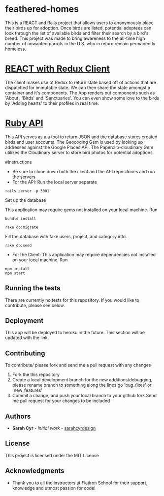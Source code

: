 # feathered-homes
This is a REACT and Rails project that allows users to anonymously place their birds up for adoption. Once birds are listed, potential adoptees can look through the list of available birds and filter their search by a bird's breed. This project was made to bring awareness to the all-time high number of unwanted parrots in the U.S. who in return remain permanently homeless.

# [REACT with Redux Client](https://github.com/SarahCyrDesign/feathered-homes-client)
The client makes use of Redux to return state based off of actions that are
dispatched for immutable state. We can then share the state amongst a container and it's 
components. The App renders out components such as 'About', 'Birds' and 'Sanctuaries'.
You can even show some love to the birds by 'Adding hearts' to their profiles in real time.

# [Ruby API](https://github.com/SarahCyrDesign/feathered-homes-api)
This API serves as a a tool to return JSON and the database stores created birds and user accounts.
The Geocoding Gem is used by looking up addresses against the Google Places API.
The Paperclip-cloudinary Gem utilizes the Cloudinary server to store bird photos
for potential adoptions.

#Instructions
- Be sure to clone down both the client and the API repositories and run the servers
- For the API: Run the local server separate

```
rails server -p 3001
```

Set up the database

This application may require gems not installed on your local machine. Run

```
bundle install
```
```
rake db:migrate
```

Fill the database with fake users, project, and category info.
```
rake db:seed
```

- For the Client:
This application may require dependencies not installed on your local machine. Run
```
npm install
npm start
```

## Running the tests

There are currently no tests for this repository. If you would like to contribute, please see below.

## Deployment

This app will be deployed to heroku in the future. This section will be updated with the link.

## Contributing

To contribute/ please fork and send me a pull request with any changes

   1) Fork the this repository
   2) Create a local development branch for the new additions/debugging, please rename branch to something along the lines go 'bug_fixes' or 'new_features'
   3) Commit a change, and push your local branch to your github fork
    Send me pull request for your changes to be included

## Authors

* **Sarah Cyr** - *Initial work* - [sarahcyrdesign](https://github.com/sarahcyrdesign)

## License

This project is licensed under the MIT License

## Acknowledgments

* Thank you to all the instructors at Flatiron School for their support, knowledge and utmost passion for code!
